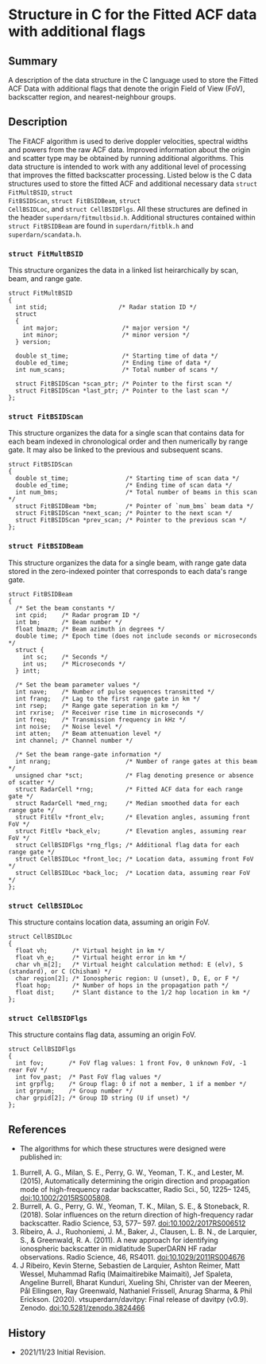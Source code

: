 <!--
This is a U.S. government work and not under copyright protection in the U.S.
author: Angeline G Burrell
-->

# Structure in C for the Fitted ACF data with additional flags

## Summary

A description of the data structure in the C language used to store the Fitted
ACF Data with additional flags that denote the origin Field of View (FoV),
backscatter region, and nearest-neighbour groups.

## Description

The FitACF algorithm is used to derive doppler velocities, spectral widths and
powers from the raw ACF data.  Improved information about the origin and scatter
type may be obtained by running additional algorithms.  This data structure is
intended to work with any additional level of processing that improves the
fitted backscatter processing.  Listed below is the C data structures used to
store the fitted ACF and additional necessary data
<code>struct FitMultBSID</code>, <code>struct FitBSIDScan</code>,
<code>struct FitBSIDBeam</code>, <code>struct CellBSIDLoc</code>, and
<code>struct CellBSIDFlgs</code>.  All these structures are defined in the
header <code>superdarn/fitmultbsid.h</code>. Additional structures contained
within <code>struct FitBSIDBeam</code> are found in
<code>superdarn/fitblk.h</code> and <code>superdarn/scandata.h</code>.

### `struct FitMultBSID`

This structure organizes the data in a linked list heirarchically by scan, beam,
and range gate.

```
struct FitMultBSID
{
  int stid;                    /* Radar station ID */
  struct
  {
    int major;                  /* major version */
    int minor;                  /* minor version */
  } version;

  double st_time;               /* Starting time of data */
  double ed_time;               /* Ending time of data */
  int num_scans;                /* Total number of scans */

  struct FitBSIDScan *scan_ptr; /* Pointer to the first scan */
  struct FitBSIDScan *last_ptr; /* Pointer to the last scan */
};
```

### `struct FitBSIDScan`

This structure organizes the data for a single scan that contains data for each
beam indexed in chronological order and then numerically by range gate.  It may
also be linked to the previous and subsequent scans.

```
struct FitBSIDScan
{
  double st_time;                /* Starting time of scan data */
  double ed_time;                /* Ending time of scan data */
  int num_bms;                   /* Total number of beams in this scan */
  struct FitBSIDBeam *bm;        /* Pointer of `num_bms` beam data */
  struct FitBSIDScan *next_scan; /* Pointer to the next scan */
  struct FitBSIDScan *prev_scan; /* Pointer to the previous scan */
};
```

### `struct FitBSIDBeam`

This structure organizes the data for a single beam, with range gate data
stored in the zero-indexed pointer that corresponds to each data's range gate.

```
struct FitBSIDBeam
{
  /* Set the beam constants */
  int cpid;    /* Radar program ID */
  int bm;      /* Beam number */
  float bmazm; /* Beam azimuth in degrees */
  double time; /* Epoch time (does not include seconds or microseconds */
  struct {
    int sc;    /* Seconds */
    int us;    /* Microseconds */
  } intt;

  /* Set the beam parameter values */
  int nave;    /* Number of pulse sequences transmitted */
  int frang;   /* Lag to the first range gate in km */
  int rsep;    /* Range gate seperation in km */
  int rxrise;  /* Receiver rise time in microseconds */
  int freq;    /* Transmission frequency in kHz */
  int noise;   /* Noise level */
  int atten;   /* Beam attenuation level */
  int channel; /* Channel number */

  /* Set the beam range-gate information */
  int nrang;                     /* Number of range gates at this beam */
  unsigned char *sct;            /* Flag denoting presence or absence of scatter */
  struct RadarCell *rng;         /* Fitted ACF data for each range gate */
  struct RadarCell *med_rng;     /* Median smoothed data for each range gate */
  struct FitElv *front_elv;      /* Elevation angles, assuming front FoV */
  struct FitElv *back_elv;       /* Elevation angles, assuming rear FoV */
  struct CellBSIDFlgs *rng_flgs; /* Additional flag data for each range gate */
  struct CellBSIDLoc *front_loc; /* Location data, assuming front FoV */
  struct CellBSIDLoc *back_loc;  /* Location data, assuming rear FoV */
};
```

### `struct CellBSIDLoc`

This structure contains location data, assuming an origin FoV.

```
struct CellBSIDLoc
{
  float vh;       /* Virtual height in km */
  float vh_e;     /* Virtual height error in km */
  char vh_m[2];   /* Virtual height calculation method: E (elv), S (standard), or C (Chisham) */
  char region[2]; /* Ionospheric region: U (unset), D, E, or F */
  float hop;      /* Number of hops in the propagation path */
  float dist;     /* Slant distance to the 1/2 hop location in km */
};
```

### `struct CellBSIDFlgs`

This structure contains flag data, assuming an origin FoV.

```
struct CellBSIDFlgs
{
  int fov;       /* FoV flag values: 1 front Fov, 0 unknown FoV, -1 rear FoV */
  int fov_past;  /* Past FoV flag values */
  int grpflg;    /* Group flag: 0 if not a member, 1 if a member */
  int grpnum;    /* Group number */
  char grpid[2]; /* Group ID string (U if unset) */
};
```

## References

- The algorithms for which these structures were designed were published in:

1. Burrell, A. G., Milan, S. E., Perry, G. W., Yeoman, T. K., and Lester, M.
   (2015), Automatically determining the origin direction and propagation mode
   of high-frequency radar backscatter, Radio Sci., 50, 1225– 1245,
   [doi:10.1002/2015RS005808](https://agupubs.onlinelibrary.wiley.com/doi/full/10.1002/2015RS005808).
2. Burrell, A. G., Perry, G. W., Yeoman, T. K., Milan, S. E., & Stoneback, R.
   (2018). Solar influences on the return direction of high-frequency radar
   backscatter. Radio Science, 53, 577– 597.
   [doi:10.1002/2017RS006512](https://agupubs.onlinelibrary.wiley.com/doi/10.1002/2017RS006512)
3. Ribeiro, A. J., Ruohoniemi, J. M., Baker, J., Clausen, L. B. N., de Larquier,
   S., & Greenwald, R. A. (2011). A new approach for identifying ionospheric
   backscatter in midlatitude SuperDARN HF radar observations. Radio Science,
   46, RS4011. [doi:10.1029/2011RS004676](https://doi.org/10.1029/2011RS004676)
4. J Ribeiro, Kevin Sterne, Sebastien de Larquier, Ashton Reimer, Matt Wessel,
   Muhammad Rafiq (Maimaitirebike Maimaiti), Jef Spaleta, Angeline Burrell,
   Bharat Kunduri, Xueling Shi, Christer van der Meeren, Pål Ellingsen,
   Ray Greenwald, Nathaniel Frissell, Anurag Sharma, & Phil Erickson. (2020).
   vtsuperdarn/davitpy: Final release of davitpy (v0.9). Zenodo.
   [doi:10.5281/zenodo.3824466](https://doi.org/10.5281/zenodo.3824466)

## History

- 2021/11/23  Initial Revision.

